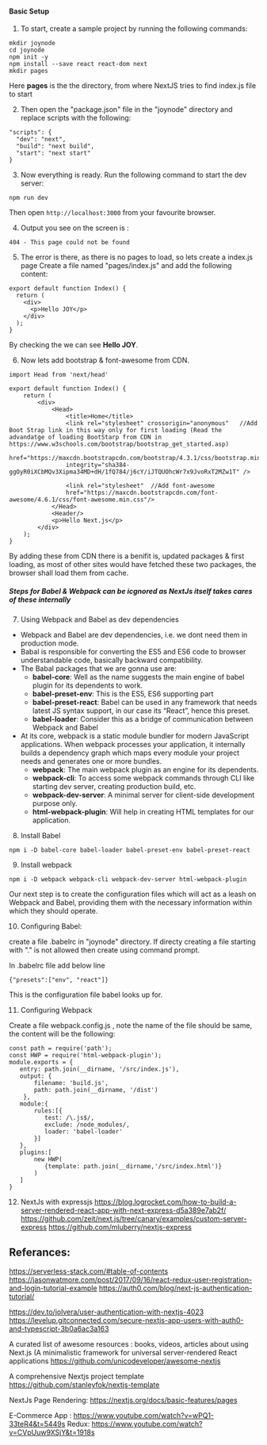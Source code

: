 #### Basic Setup

1. To start, create a sample project by running the following commands:

```
mkdir joynode
cd joynode
npm init -y
npm install --save react react-dom next
mkdir pages
```
Here **pages** is the the directory, from where NextJS tries to find index.js file to start

2. Then open the "package.json" file in the "joynode" directory and replace scripts with the following:
```
"scripts": {
  "dev": "next",
  "build": "next build",
  "start": "next start"
}
```
3. Now everything is ready. Run the following command to start the dev server:
```
npm run dev
```

Then open `http://localhost:3000` from your favourite browser.

4. Output you see on the screen is :
```
404 - This page could not be found
```
5. The error is there, as there is no pages to load, so lets create a index.js page
Create a file named "pages/index.js" and add the following content:
```
export default function Index() {
  return (
    <div>
      <p>Hello JOY</p>
    </div>
  );
}
```

By checking the we can see **Hello JOY**.


6. Now lets add bootstrap & font-awesome from CDN.
```
import Head from 'next/head'

export default function Index() {
	return (
		<div>
			<Head>
				<title>Home</title>
				<link rel="stylesheet" crossorigin="anonymous"   //Add Boot Strap link in this way only for first loading (Read the advandatge of loading BootStarp from CDN in https://www.w3schools.com/bootstrap/bootstrap_get_started.asp)
				href="https://maxcdn.bootstrapcdn.com/bootstrap/4.3.1/css/bootstrap.min.css"
				integrity="sha384-ggOyR0iXCbMQv3Xipma34MD+dH/1fQ784/j6cY/iJTQUOhcWr7x9JvoRxT2MZw1T" />

				<link rel="stylesheet"  //Add font-awesome
				href="https://maxcdn.bootstrapcdn.com/font-awesome/4.6.1/css/font-awesome.min.css"/>  
			</Head>
			<Header/>
			<p>Hello Next.js</p>
		</div>
	);
}
```
By adding these from CDN there is a benifit is, updated packages & first loading, as most of other sites would have fetched these two packages, the browser shall load them from cache.

##### Steps for Babel & Webpack can be icgnored as NextJs itself takes cares of these internally
7. Using Webpack and Babel as dev dependencies

- Webpack and Babel are dev dependencies, i.e. we dont need them in production mode.
- Babal  is responsible for converting the ES5 and ES6 code to browser understandable code, basically backward compatibility. 
-  The Babal packages that we are gonna use are:
	- **babel-core**: Well as the name suggests the main engine of babel plugin for its dependents to work.
	- **babel-preset-env**: This is the ES5, ES6 supporting part
	- **babel-preset-react**: Babel can be used in any framework that needs latest JS syntax support, in our case its “React”, hence this preset.
	- **babel-loader**: Consider this as a bridge of communication between Webpack and Babel
-  At its core, webpack is a static module bundler for modern JavaScript applications. When webpack processes your application, it internally builds a dependency graph which maps every module your project needs and generates one or more bundles.
	- **webpack**: The main webpack plugin as an engine for its dependents.
	- **webpack-cli**: To access some webpack commands through CLI like starting dev server, creating production build, etc.
	- **webpack-dev-server**: A minimal server for client-side development purpose only.
	- **html-webpack-plugin**: Will help in creating HTML templates for our application.

8. Install Babel
```
npm i -D babel-core babel-loader babel-preset-env babel-preset-react
```
9. Install webpack
```
npm i -D webpack webpack-cli webpack-dev-server html-webpack-plugin
```

Our next step is to create the configuration files which will act as a leash on Webpack and Babel, providing them with the necessary information within which they should operate.

10. Configuring Babel:

create a file .babelrc in "joynode" directory. If directy creating a file starting with "." is not allowed then create using command prompt.

In .babelrc file add below line
```
{"presets":["env", "react"]}
```
This is the configuration file babel looks up for.

11. Configuring Webpack

Create a file webpack.config.js , note the name of the file should be same, the content will be the following:
```
const path = require('path');
const HWP = require('html-webpack-plugin');
module.exports = {
   entry: path.join(__dirname, '/src/index.js'),
   output: {
       filename: 'build.js',
       path: path.join(__dirname, '/dist')
    },
   module:{
       rules:[{
          test: /\.js$/,
          exclude: /node_modules/,
          loader: 'babel-loader'
       }]
   },
   plugins:[
       new HWP(
          {template: path.join(__dirname,'/src/index.html')}
       )
   ]
}
```

12. NextJs with expressjs
https://blog.logrocket.com/how-to-build-a-server-rendered-react-app-with-next-express-d5a389e7ab2f/
https://github.com/zeit/next.js/tree/canary/examples/custom-server-express
https://github.com/mluberry/nextjs-express




## Referances:
https://serverless-stack.com/#table-of-contents 
https://jasonwatmore.com/post/2017/09/16/react-redux-user-registration-and-login-tutorial-example
https://auth0.com/blog/next-js-authentication-tutorial/

https://dev.to/jolvera/user-authentication-with-nextjs-4023
https://levelup.gitconnected.com/secure-nextjs-app-users-with-auth0-and-typescript-3b0a6ac3a163 

A curated list of awesome resources : books, videos, articles about using Next.js (A minimalistic framework for universal server-rendered React applications
https://github.com/unicodeveloper/awesome-nextjs

A comprehensive Nextjs project template
https://github.com/stanleyfok/nextjs-template

NextJs Page Rendering:
https://nextjs.org/docs/basic-features/pages

E-Commerce App : https://www.youtube.com/watch?v=wPQ1-33teR4&t=5449s
Redux: https://www.youtube.com/watch?v=CVpUuw9XSjY&t=1918s